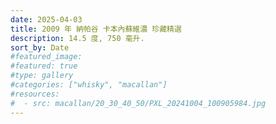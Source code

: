 ```yaml
---
date: 2025-04-03
title: 2009 年 納帕谷 卡本內蘇維濃 珍藏精選
description: 14.5 度, 750 毫升.
sort_by: Date
#featured_image: 
#featured: true
#type: gallery
#categories: ["whisky", "macallan"]
#resources:
#  - src: macallan/20_30_40_50/PXL_20241004_100905984.jpg
---
```

